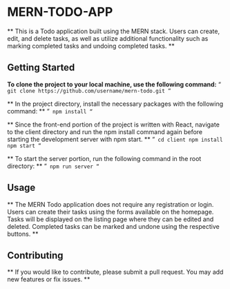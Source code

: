 # MERN-TODO-APP
** This is a Todo application built using the MERN stack. Users can create, edit, and delete tasks, as well as utilize additional functionality such as marking completed tasks and undoing completed tasks. **

## Getting Started
**To clone the project to your local machine, use the following command:**
“`
git clone https://github.com/username/mern-todo.git
“`

** In the project directory, install the necessary packages with the following command: **
“`
npm install
“`

** Since the front-end portion of the project is written with React, navigate to the client directory and run the npm install command again before starting the development server with npm start. **
“`
cd client
npm install
npm start
“`

** To start the server portion, run the following command in the root directory: **
“`
npm run server
“`

## Usage
** The MERN Todo application does not require any registration or login. Users can create their tasks using the forms available on the homepage. Tasks will be displayed on the listing page where they can be edited and deleted. Completed tasks can be marked and undone using the respective buttons. **

## Contributing
** If you would like to contribute, please submit a pull request. You may add new features or fix issues. **
